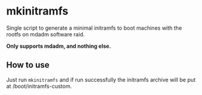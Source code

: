# mkinitramfs

Single script to generate a minimal initramfs to boot machines with the rootfs on mdadm software raid.

**Only supports mdadm, and nothing else.**

## How to use

Just run `mkinitramfs` and if run successfully the initramfs archive will be put at /boot/initramfs-custom.